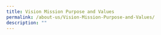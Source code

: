 ```yaml
---
title: Vision Mission Purpose and Values
permalink: /about-us/Vision-Mission-Purpose-and-Values/
description: ""
---
```


